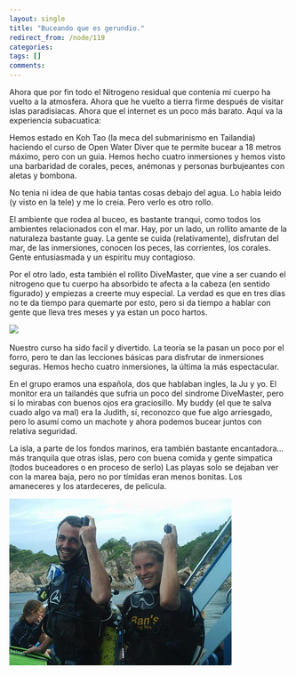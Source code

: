 ```yaml
---
layout: single
title: "Buceando que es gerundio."
redirect_from: /node/119
categories:
tags: []
comments: 
---
```

Ahora que por fin todo el Nitrogeno residual que contenia mi cuerpo ha vuelto a la atmosfera. Ahora que he vuelto a tierra firme después de visitar islas paradisiacas. Ahora que el internet es un poco más barato. Aquí va la experiencia subacuatica:  

Hemos estado en Koh Tao (la meca del submarinismo en Tailandia) haciendo el curso de Open Water Diver que te permite bucear a 18 metros máximo, pero con un guia. Hemos hecho cuatro inmersiones y hemos visto una barbaridad de corales, peces, anémonas y personas burbujeantes con aletas y bombona.  

No tenia ni idea de que habia tantas cosas debajo del agua. Lo habia leido (y visto en la tele) y me lo creia. Pero verlo es otro rollo.  

El ambiente que rodea al buceo, es bastante tranqui, como todos los ambientes relacionados con el mar. Hay, por un lado, un rollito amante de la naturaleza bastante guay. La gente se cuida (relativamente), disfrutan del mar, de las inmersiones, conocen los peces, las corrientes, los corales. Gente entusiasmada y un espiritu muy contagioso.  

Por el otro lado, esta también el rollito DiveMaster, que vine a ser cuando el nitrogeno que tu cuerpo ha absorbido te afecta a la cabeza (en sentido figurado) y empiezas a creerte muy especial. La verdad es que en tres días no te da tiempo para quemarte por esto, pero si da tiempo a hablar con gente que lleva tres meses y ya estan un poco hartos.  

![](/images/posts/2005-09-19-buceando-que-es-gerundio/Ju%20y%20yo4.jpg)  

Nuestro curso ha sido facil y divertido. La teoría se la pasan un poco por el forro, pero te dan las lecciones básicas para disfrutar de inmersiones seguras. Hemos hecho cuatro inmersiones, la última la más espectacular.  

En el grupo eramos una española, dos que hablaban ingles, la Ju y yo. El monitor era un tailandés que sufria un poco del sindrome DiveMaster, pero si lo mirabas con buenos ojos era graciosillo. My buddy (el que te salva cuado algo va mal) era la Judith, sí, reconozco que fue algo arriesgado, pero lo asumí como un machote y ahora podemos bucear juntos con relativa seguridad.  

La isla, a parte de los fondos marinos, era también bastante encantadora... más tranquila que otras islas, pero con buena comida y gente simpatica (todos buceadores o en proceso de serlo) Las playas solo se dejaban ver con la marea baja, pero no por tímidas eran menos bonitas. Los amaneceres y los atardeceres, de pelicula.  

![](/images/posts/2005-09-19-buceando-que-es-gerundio/BuddyTeam3.jpg)
